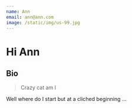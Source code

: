 ```yaml
---
name: Ann
email: ann@ann.com
image: /static/img/us-99.jpg
---
```

# Hi Ann

## Bio

> Crazy cat am I 

Well where do I start but at a cliched beginning ...